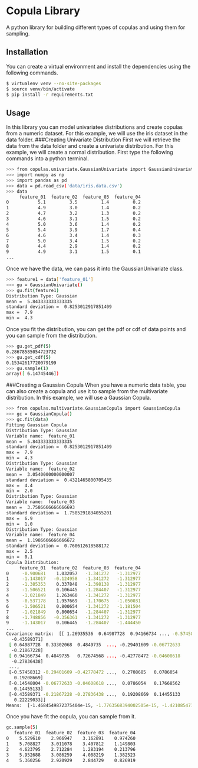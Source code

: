 # Copula Library
A python library for building different types of copulas and using them for sampling.
## Installation
You can create a virtual environment and install the dependencies using the following commands.
```bash
$ virtualenv venv --no-site-packages
$ source venv/bin/activate
$ pip install -r requirements.txt
```
## Usage
In this library you can model univariatee distributions and create copulas from a numeric dataset. For this example, we will use the iris dataset in the data folder.
###Creating Univariate Distribution
First we will retrieve the data from the data folder and create a univariate distribution. For this example, we will create a normal distribution. First type the following commands into a python terminal.
```bash
>>> from copulas.univariate.GaussianUnivariate import GaussianUnivariate
>>> import numpy as np
>>> import pandas as pd
>>> data = pd.read_csv('data/iris.data.csv')
>>> data
     feature_01  feature_02  feature_03  feature_04
0           5.1         3.5         1.4         0.2
1           4.9         3.0         1.4         0.2
2           4.7         3.2         1.3         0.2
3           4.6         3.1         1.5         0.2
4           5.0         3.6         1.4         0.2
5           5.4         3.9         1.7         0.4
6           4.6         3.4         1.4         0.3
7           5.0         3.4         1.5         0.2
8           4.4         2.9         1.4         0.2
9           4.9         3.1         1.5         0.1
...
```
Once we have the data, we can pass it into the GaussianUnivariate class.
```bash
>>> feature1 = data['feature_01']
>>> gu = GaussianUnivariate()
>>> gu.fit(feature1)
Distribution Type: Gaussian
mean =  5.843333333333335
standard deviation =  0.8253012917851409
max =  7.9
min =  4.3
```
Once you fit the distribution, you can get the pdf or cdf of data points and you can sample from the distribution.
```bash
>>> gu.get_pdf(5)
0.28678585054723732
>>> gu.get_cdf(5)
0.15342617720079199
>>> gu.sample(1)
array([ 6.14745446])
```
###Creating a Gaussian Copula
When you have a numeric data table, you can also create a copula and use it to sample from the multivariate distribution. In this example, we will use a Gaussian Copula.
```bash
>>> from copulas.multivariate.GaussianCopula import GaussianCopula
>>> gc = GaussianCopula()
>>> gc.fit(data)
Fitting Gaussian Copula
Distribution Type: Gaussian
Variable name:  feature_01
mean =  5.843333333333335
standard deviation =  0.8253012917851409
max =  7.9
min =  4.3
Distribution Type: Gaussian
Variable name:  feature_02
mean =  3.0540000000000007
standard deviation =  0.4321465800705435
max =  4.4
min =  2.0
Distribution Type: Gaussian
Variable name:  feature_03
mean =  3.7586666666666693
standard deviation =  1.7585291834055201
max =  6.9
min =  1.0
Distribution Type: Gaussian
Variable name:  feature_04
mean =  1.1986666666666672
standard deviation =  0.760612618588172
max =  2.5
min =  0.1
Copula Distribution:
     feature_01  feature_02  feature_03  feature_04
0     -0.900681    1.032057   -1.341272   -1.312977
1     -1.143017   -0.124958   -1.341272   -1.312977
2     -1.385353    0.337848   -1.398138   -1.312977
3     -1.506521    0.106445   -1.284407   -1.312977
4     -1.021849    1.263460   -1.341272   -1.312977
5     -0.537178    1.957669   -1.170675   -1.050031
6     -1.506521    0.800654   -1.341272   -1.181504
7     -1.021849    0.800654   -1.284407   -1.312977
8     -1.748856   -0.356361   -1.341272   -1.312977
9     -1.143017    0.106445   -1.284407   -1.444450
...
Covariance matrix:  [[ 1.26935536  0.64987728  0.94166734 ..., -0.57458312 -0.14548004
  -0.43589371]
 [ 0.64987728  0.33302068  0.4849735  ..., -0.29401609 -0.06772633
  -0.21867228]
 [ 0.94166734  0.4849735   0.72674568 ..., -0.42778472 -0.04608618
  -0.27836438]
 ..., 
 [-0.57458312 -0.29401609 -0.42778472 ...,  0.2708685   0.0786054
   0.19208669]
 [-0.14548004 -0.06772633 -0.04608618 ...,  0.0786054   0.17668562
   0.14455133]
 [-0.43589371 -0.21867228 -0.27836438 ...,  0.19208669  0.14455133
   0.22229033]]
Means:  [-1.4684549872375404e-15, -1.7763568394002505e-15, -1.4210854715202005e-15, -7.1054273576010023e-16]
```

Once you have fit the copula, you can sample from it. 
```bash
gc.sample(5)
   feature_01  feature_02  feature_03  feature_04
0    5.529610    2.966947    3.162891    0.974260
1    5.708827    3.011078    3.407812    1.149803
2    4.623795    2.712284    1.283194    0.213796
3    5.952688    3.086259    4.088219    1.382523
4    5.360256    2.920929    2.844729    0.826919
```